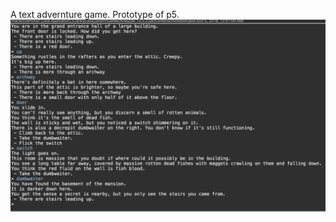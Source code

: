 A text advernture game. Prototype of p5.
![alt text](https://github.com/ningkko/dataStructure/blob/master/p4SpookyMansion/demo.png)
